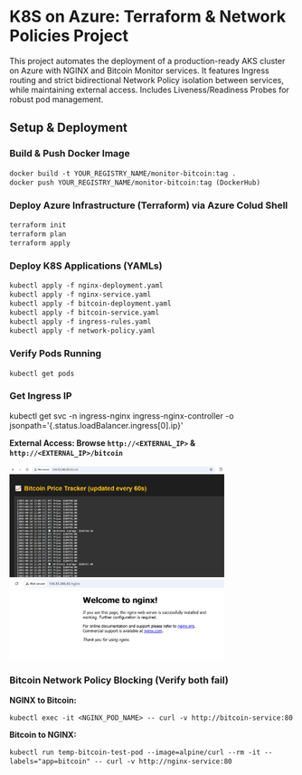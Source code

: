 # K8S on Azure: Terraform & Network Policies Project

This project automates the deployment of a production-ready AKS cluster on Azure with NGINX and Bitcoin Monitor services. It features Ingress routing and strict bidirectional Network Policy isolation between services, while maintaining external access. Includes Liveness/Readiness Probes for robust pod management.

## Setup & Deployment

### Build & Push Docker Image
```
docker build -t YOUR_REGISTRY_NAME/monitor-bitcoin:tag .
docker push YOUR_REGISTRY_NAME/monitor-bitcoin:tag (DockerHub)
```
### Deploy Azure Infrastructure (Terraform) via Azure Colud Shell
```
terraform init
terraform plan
terraform apply
```
### Deploy K8S Applications (YAMLs)
```
kubectl apply -f nginx-deployment.yaml
kubectl apply -f nginx-service.yaml
kubectl apply -f bitcoin-deployment.yaml
kubectl apply -f bitcoin-service.yaml
kubectl apply -f ingress-rules.yaml
kubectl apply -f network-policy.yaml

```
### Verify Pods Running
```
kubectl get pods
```
### Get Ingress IP

kubectl get svc -n ingress-nginx ingress-nginx-controller -o jsonpath='{.status.loadBalancer.ingress[0].ip}'

**External Access: Browse `http://<EXTERNAL_IP>` & `http://<EXTERNAL_IP>/bitcoin`**

<img src="images/bitcoin-service.PNG" alt="Bitcoin Price Tracker" width="380"/>   <img src="images/nginx-service.PNG" alt="Nginx Welcome Page" width="380"/>

### Bitcoin Network Policy Blocking (Verify both fail)

**NGINX to Bitcoin:**
```
kubectl exec -it <NGINX_POD_NAME> -- curl -v http://bitcoin-service:80
```
**Bitcoin to NGINX:**
```
kubectl run temp-bitcoin-test-pod --image=alpine/curl --rm -it --labels="app=bitcoin" -- curl -v http://nginx-service:80
